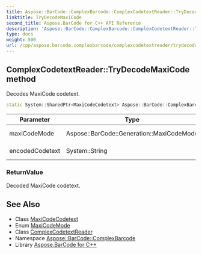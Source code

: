 ```yaml
---
title: Aspose::BarCode::ComplexBarcode::ComplexCodetextReader::TryDecodeMaxiCode method
linktitle: TryDecodeMaxiCode
second_title: Aspose.BarCode for C++ API Reference
description: 'Aspose::BarCode::ComplexBarcode::ComplexCodetextReader::TryDecodeMaxiCode method. Decodes MaxiCode codetext in C++.'
type: docs
weight: 500
url: /cpp/aspose.barcode.complexbarcode/complexcodetextreader/trydecodemaxicode/
---
```

## ComplexCodetextReader::TryDecodeMaxiCode method


Decodes MaxiCode codetext.

```cpp
static System::SharedPtr<MaxiCodeCodetext> Aspose::BarCode::ComplexBarcode::ComplexCodetextReader::TryDecodeMaxiCode(Aspose::BarCode::Generation::MaxiCodeMode maxiCodeMode, System::String encodedCodetext)
```


| Parameter | Type | Description |
| --- | --- | --- |
| maxiCodeMode | Aspose::BarCode::Generation::MaxiCodeMode | MaxiCode mode |
| encodedCodetext | System::String | encoded codetext |

### ReturnValue

Decoded MaxiCode codetext.

## See Also

* Class [MaxiCodeCodetext](../../maxicodecodetext/)
* Enum [MaxiCodeMode](../../../aspose.barcode.generation/maxicodemode/)
* Class [ComplexCodetextReader](../)
* Namespace [Aspose::BarCode::ComplexBarcode](../../)
* Library [Aspose.BarCode for C++](../../../)
